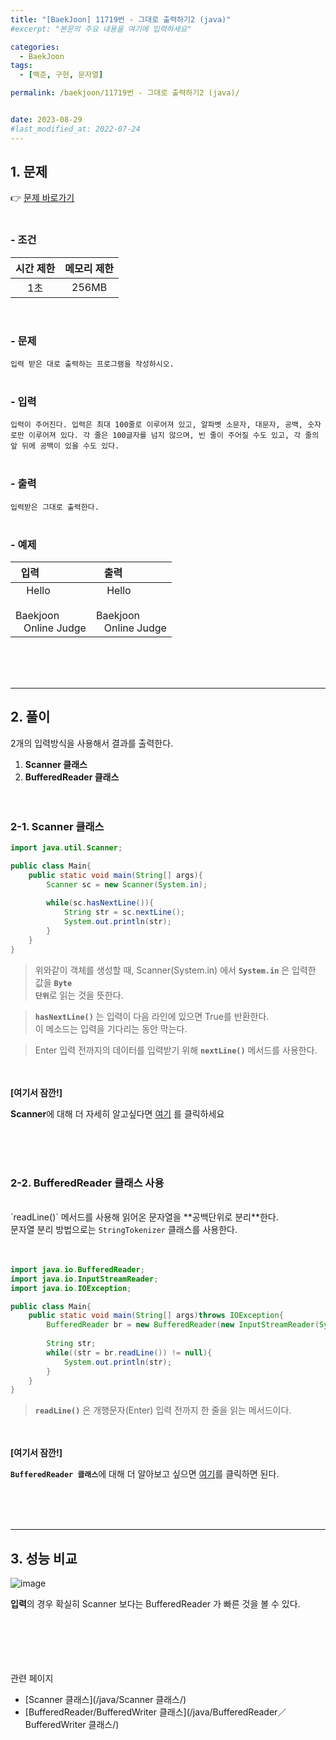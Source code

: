 ```yaml
---
title: "[BaekJoon] 11719번 - 그대로 출력하기2 (java)"
#excerpt: "본문의 주요 내용을 여기에 입력하세요"

categories:
  - BaekJoon
tags:
  - [백준, 구현, 문자열]

permalink: /baekjoon/11719번 - 그대로 출력하기2 (java)/


date: 2023-08-29
#last_modified_at: 2022-07-24
---
```


## 1. 문제
👉 [문제 바로가기](https://www.acmicpc.net/problem/11719)<br><br>
###  - 조건
  
| 시간 제한 | 메모리 제한 |
|:--------:|:--------:|
|1초|256MB|

<br>

### - 문제
```입력 받은 대로 출력하는 프로그램을 작성하시오.```
<br><br>

### - 입력
```입력이 주어진다. 입력은 최대 100줄로 이루어져 있고, 알파벳 소문자, 대문자, 공백, 숫자로만 이루어져 있다. 각 줄은 100글자를 넘지 않으며, 빈 줄이 주어질 수도 있고, 각 줄의 앞 뒤에 공백이 있을 수도 있다.```
<br><br>

### - 출력
```입력받은 그대로 출력한다.```
<br><br>

### - 예제
  
| &nbsp;&nbsp;입력&nbsp;&nbsp; | &nbsp;&nbsp; 출력&nbsp;&nbsp; |
|:--------|:--------|
|&nbsp;&nbsp;&nbsp;&nbsp;Hello<br><br>Baekjoon<br>&nbsp;&nbsp;&nbsp;Online Judge|&nbsp;&nbsp;&nbsp;&nbsp;Hello<br><br>Baekjoon<br>&nbsp;&nbsp;&nbsp;Online Judge|


<br><br><br>

---
## 2. 풀이


2개의 입력방식을 사용해서 결과를 출력한다.
1. <b>Scanner 클래스</b>
2. <b>BufferedReader 클래스</b>
<br><br><br>


### 2-1. Scanner 클래스
```java
import java.util.Scanner;

public class Main{
    public static void main(String[] args){
        Scanner sc = new Scanner(System.in);
        
        while(sc.hasNextLine()){
            String str = sc.nextLine();
            System.out.println(str);
        }
    }
}
```
> 위와같이 객체를 생성할 때, Scanner(System.in) 에서 <code><b>System.in</b></code> 은 입력한 값을 <code><b>Byte 단위</b></code>로 읽는 것을 뜻한다.

> <code><b>hasNextLine()</b></code> 는 입력이 다음 라인에 있으면 True를 반환한다.<br>
이 메소드는 입력을 기다리는 동안 막는다. 

> Enter 입력 전까지의 데이터를 입력받기 위해 <code><b>nextLine()</b></code> 메서드를 사용한다.

<br><br>
<b>[여기서 잠깐!]</b>
<div class="box"><b>Scanner</b>에 대해 더 자세히 알고싶다면 <a href="/java/Scanner 클래스/" class="underline"> 여기</a> 를 클릭하세요</div>

<br><br><br>

### 2-2. BufferedReader 클래스 사용
<br>
`readLine()` 메서드를 사용해 읽어온 문자열을 **공백단위로 분리**한다.<br>
문자열 분리 방법으로는 <code>StringTokenizer</code> 클래스를 사용한다.
<br><br><br>

```java
import java.io.BufferedReader;
import java.io.InputStreamReader;
import java.io.IOException;

public class Main{
    public static void main(String[] args)throws IOException{
        BufferedReader br = new BufferedReader(new InputStreamReader(System.in));
        
        String str;
        while((str = br.readLine()) != null){
            System.out.println(str);
        }
    }
}
```
> <code><b>readLine()</b></code> 은 개행문자(Enter) 입력 전까지 한 줄을 읽는 메서드이다.

<br><br>
<b>[여기서 잠깐!]</b>
<div class="box"><code><b>BufferedReader 클래스</b></code>에 대해 더 알아보고 싶으면 <a href="/java/BufferedReader／BufferedWriter 클래스/" class="underline"> 여기</a>를 클릭하면 된다.</div>

<br><br><br>

---
## 3. 성능 비교
![image](https://github.com/cjoungi/cjoungi.github.io/assets/113075984/be232bbb-8173-4987-865f-398522403738)

<b>입력</b>의 경우 확실히 Scanner 보다는 <span class="color">BufferedReader</span> 가 빠른 것을 볼 수 있다.<br><br>

<br><br><br><br>
<span class="color">관련 페이지</span><br>
- [Scanner 클래스](/java/Scanner 클래스/)
- [BufferedReader/BufferedWriter 클래스](/java/BufferedReader／BufferedWriter 클래스/)
<br><br><br>